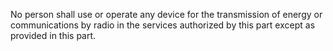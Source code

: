 No person shall use or operate any device for the transmission of energy or communications by radio in the services authorized by this part except as provided in this part.

